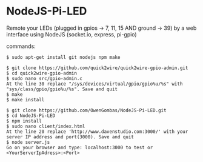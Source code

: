 # NodeJS-Pi-LED
Remote your LEDs (plugged in gpios -> 7, 11, 15 AND ground -> 39) by a web interface using NodeJS (socket.io, express, pi-gpio)

commands:
```
$ sudo apt-get install git nodejs npm make

$ git clone https://github.com/quick2wire/quick2wire-gpio-admin.git
$ cd quick2wire-gpio-admin
$ sudo nano src/gpio-admin.c
At the line 30 replace "/sys/devices/virtual/gpio/gpio%u/%s" with "sys/class/gpio/gpio%u/%s". Save and quit
$ make
$ make install

$ git clone https://github.com/OwenGombas/NodeJS-Pi-LED.git
$ cd NodeJS-Pi-LED
$ npm install
$ sudo nano client/index.html
At the line 20 replace 'http://www.davenstudio.com:3000/' with your server IP address and port(3000). Save and quit
$ node server.js
Go on your browser and type: localhost:3000 to test or <YourServerIpAdress>:<Port>
```

